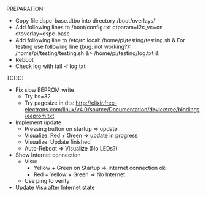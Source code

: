 
PREPARATION:

- Copy file dspc-base.dtbo into directory /boot/overlays/
- Add following lines to /boot/config.txt
  dtparam=i2c_vc=on
  dtoverlay=dspc-base
- Add following line to /etc/rc.local:
  /home/pi/testing/testing.sh &
  For testing use following line (bug: not working?):
  /home/pi/testing/testing.sh &> /home/pi/testing/log.txt &
- Reboot
- Check log with tail -f log.txt

TODO:
- Fix slow EEPROM write
  - Try bs=32
  - Try pagesize in dts: http://elixir.free-electrons.com/linux/v4.0/source/Documentation/devicetree/bindings/eeprom.txt
- Implement update
  - Pressing button on startup => update
  - Visualize: Red + Green => update in progress
  - Visualize: Update finished
  - Auto-Reboot => Visualize (No LEDs?)
- Show Internet connection
  - Visu:
    - Yellow + Green on Startup => Internet connection ok
    - Red + Yellow + Green => No Internet
  - Use ping to verify
- Update Visu after Internet state
